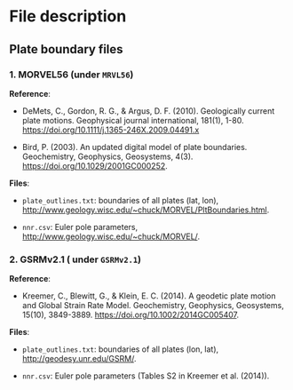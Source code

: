 # File description

## Plate boundary files

### 1. MORVEL56 (under `MRVL56`)
**Reference**:

+ DeMets, C., Gordon, R. G., & Argus, D. F. (2010). Geologically current plate motions. Geophysical journal international, 181(1), 1-80. https://doi.org/10.1111/j.1365-246X.2009.04491.x

+ Bird, P. (2003). An updated digital model of plate boundaries. Geochemistry, Geophysics, Geosystems, 4(3). https://doi.org/10.1029/2001GC000252.

**Files**:

+ `plate_outlines.txt`: boundaries of all plates (lat, lon), http://www.geology.wisc.edu/~chuck/MORVEL/PltBoundaries.html.

+ `nnr.csv`: Euler pole parameters, http://www.geology.wisc.edu/~chuck/MORVEL/.


### 2. GSRMv2.1 ( under `GSRMv2.1`)
**Reference**:

+ Kreemer, C., Blewitt, G., & Klein, E. C. (2014). A geodetic plate motion and Global Strain Rate Model. Geochemistry, Geophysics, Geosystems, 15(10), 3849-3889. https://doi.org/10.1002/2014GC005407.

**Files**:

+ `plate_outlines.txt`: boundaries of all plates (lon, lat), http://geodesy.unr.edu/GSRM/.

+ `nnr.csv`: Euler pole parameters (Tables S2 in  Kreemer et al. (2014)).
